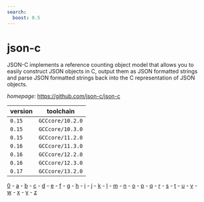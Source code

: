 ```yaml
---
search:
  boost: 0.5
---
```

# json-c

JSON-C implements a reference counting object model that allows you to easily construct JSON objects  in C, output them as JSON formatted strings and parse JSON formatted strings back into the C representation of JSON objects.

*homepage*: <https://github.com/json-c/json-c>

version | toolchain
--------|----------
``0.15`` | ``GCCcore/10.2.0``
``0.15`` | ``GCCcore/10.3.0``
``0.15`` | ``GCCcore/11.2.0``
``0.16`` | ``GCCcore/11.3.0``
``0.16`` | ``GCCcore/12.2.0``
``0.16`` | ``GCCcore/12.3.0``
``0.17`` | ``GCCcore/13.2.0``

[0](../0/index.md) - [a](../a/index.md) - [b](../b/index.md) - [c](../c/index.md) - [d](../d/index.md) - [e](../e/index.md) - [f](../f/index.md) - [g](../g/index.md) - [h](../h/index.md) - [i](../i/index.md) - [j](../j/index.md) - [k](../k/index.md) - [l](../l/index.md) - [m](../m/index.md) - [n](../n/index.md) - [o](../o/index.md) - [p](../p/index.md) - [q](../q/index.md) - [r](../r/index.md) - [s](../s/index.md) - [t](../t/index.md) - [u](../u/index.md) - [v](../v/index.md) - [w](../w/index.md) - [x](../x/index.md) - [y](../y/index.md) - [z](../z/index.md)

